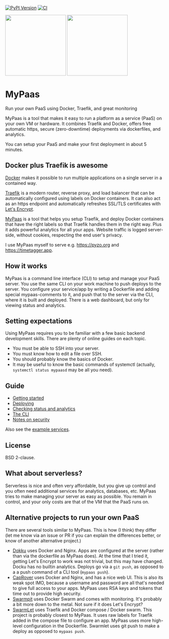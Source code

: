 [![PyPI Version](https://img.shields.io/pypi/v/mypaas.svg)](https://pypi.python.org/pypi/mypaas/)
[![CI](https://github.com/almarklein/mypaas/workflows/CI/badge.svg?branch=main)](https://github.com/almarklein/mypaas/actions)

<img src="docs/screenshots/dashboard1.png" height=192></img>
<img src="docs/screenshots/dashboard3.png" height=192></img>

# MyPaas
Run your own PaaS using Docker, Traefik, and great monitoring

MyPaas is a tool that makes it easy to run a platform as a service (PaaS)
on your own VM or hardware. It combines Traefik and Docker, offers free
automatic https, secure (zero-downtime) deployments via dockerfiles, and analytics.

You can setup your PaaS and make your first deployment in about 5 minutes.

## Docker plus Traefik is awesome

[Docker](https://en.wikipedia.org/wiki/Docker_(software)) makes it
possible to run multiple applications on a single server in a contained
way.

[Traefik](https://traefik.io/) is a modern router, reverse proxy, and
load balancer that can be automatically configured using labels on
Docker containers. It can also act as an https endpoint and
automatically refreshes SSL/TLS certificates with [Let's Encrypt](https://letsencrypt.org/).

[MyPaas](https://github.com/almarklein/mypaas) is a tool that helps you
setup Traefik, and deploy Docker containers that have the right labels
so that Traefik handles them in the right way. Plus it adds
powerful analytics for all your apps. Website traffic is logged
server-side, without cookies, respecting the end user's privacy.

I use MyPaas myself to serve e.g. https://pyzo.org and https://timetagger.app.


## How it works

MyPaas is a command line interface (CLI) to setup and manage your PaaS server.
You use the same CLI on your work machine to push deploys to the server.
You configure your service/app by writing a Dockerfile and adding special
mypaas-comments to it, and push that to the server via the CLI, where it is built
and deployed. There is a web dashboard, but only for viewing status and analytics.


## Setting expectations

Using MyPaas requires you to be familiar with a few basic backend
development skills. There are plenty of online guides on each topic.

* You must be able to SSH into your server.
* You must know how to edit a file over SSH.
* You should probably know the basics of Docker.
* It may be useful to know the basic commands of systemctl
  (actually, `systemctl status mypaasd` may be all you need).


## Guide

* [Getting started](docs/gettingstarted.md)
* [Deploying](docs/deploying.md)
* [Checking status and analytics](docs/status.md)
* [The CLI](docs/cli.md)
* [Notes on security](docs/security.md)

Also see the [example services](https://github.com/almarklein/mypaas/tree/main/example_services).


## License

BSD 2-clause.


## What about serverless?

Serverless is nice and often very affordable, but you give up control
and you often need additional services for analytics, databases, etc.
MyPaas tries to make managing your server as easy as possible. You
remain in control, and your only costs are that of the VM that the PaaS
runs on.


## Alternative projects to run your own PaaS

There are several tools similar to MyPaas. This is how (I think) they
differ (let me know via an issue or PR if you can explain
the differences better, or know of another alternative project.)

* [Dokku](http://dokku.viewdocs.io/dokku) uses Docker and Nginx. Apps
  are configured at the server (rather than via the dockerfile as MyPaas does).
  At the time that I tried it, getting Let's Encrypt to work was not trivial,
  but this may have changed. Docku has no builtin analytics. Deploys
  go via a `git push`, as opposed to a a push command of a CLI tool
  (`mypaas push`).
* [CapRover](https://caprover.com) uses Docker and Nginx, and has a
  nice web UI. This is also its weak spot IMO, because a username
  and password are all that's needed to give full access to your apps.
  MyPaas uses RSA keys and tokens that time out to provide high security.
* [Swarmpit](https://swarmpit.io/) uses Docker Swarm and comes with monitoring.
  It's probably a bit more down to the metal. Not sure if it does Let's Encrypt?
* [SwarmLet](https://swarmlet.dev/) uses Traefik and Docker compose /
  Docker swarm. This project is probably closest to MyPaas. It uses raw
  labels for Traefik added in the compose file to configure an app.
  MyPaas uses more high-level configuration in the Dockerfile. Swarmlet
  uses git push to make a deploy as opposed to `mypaas push`.


